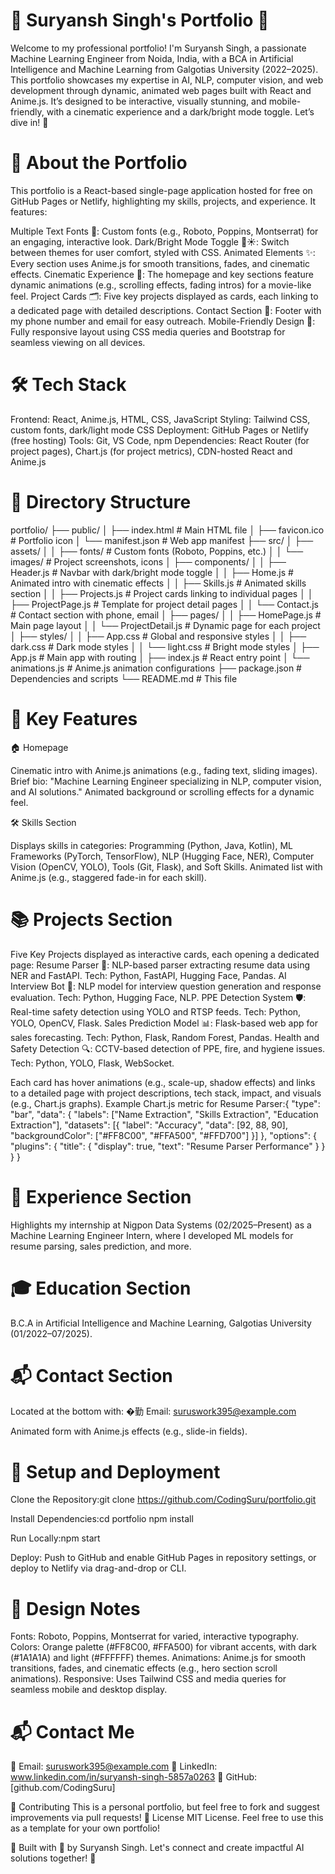 # 🌟 Suryansh Singh's Portfolio 🚀
Welcome to my professional portfolio! I'm Suryansh Singh, a passionate Machine Learning Engineer from Noida, India, with a BCA in Artificial Intelligence and Machine Learning from Galgotias University (2022–2025). This portfolio showcases my expertise in AI, NLP, computer vision, and web development through dynamic, animated web pages built with React and Anime.js. It’s designed to be interactive, visually stunning, and mobile-friendly, with a cinematic experience and a dark/bright mode toggle. Let’s dive in! 🎉

# 📖 About the Portfolio
This portfolio is a React-based single-page application hosted for free on GitHub Pages or Netlify, highlighting my skills, projects, and experience. It features:

Multiple Text Fonts 📝: Custom fonts (e.g., Roboto, Poppins, Montserrat) for an engaging, interactive look.
Dark/Bright Mode Toggle 🌙☀️: Switch between themes for user comfort, styled with CSS.
Animated Elements ✨: Every section uses Anime.js for smooth transitions, fades, and cinematic effects.
Cinematic Experience 🎥: The homepage and key sections feature dynamic animations (e.g., scrolling effects, fading intros) for a movie-like feel.
Project Cards 🗂️: Five key projects displayed as cards, each linking to a dedicated page with detailed descriptions.
Contact Section 📧: Footer with my phone number and email for easy outreach.
Mobile-Friendly Design 📱: Fully responsive layout using CSS media queries and Bootstrap for seamless viewing on all devices.

# 🛠️ Tech Stack

Frontend: React, Anime.js, HTML, CSS, JavaScript
Styling: Tailwind CSS, custom fonts, dark/light mode CSS
Deployment: GitHub Pages or Netlify (free hosting)
Tools: Git, VS Code, npm
Dependencies: React Router (for project pages), Chart.js (for project metrics), CDN-hosted React and Anime.js

# 📂 Directory Structure
portfolio/
├── public/
│   ├── index.html           # Main HTML file
│   ├── favicon.ico          # Portfolio icon
│   └── manifest.json        # Web app manifest
├── src/
│   ├── assets/
│   │   ├── fonts/           # Custom fonts (Roboto, Poppins, etc.)
│   │   └── images/          # Project screenshots, icons
│   ├── components/
│   │   ├── Header.js        # Navbar with dark/bright mode toggle
│   │   ├── Home.js          # Animated intro with cinematic effects
│   │   ├── Skills.js        # Animated skills section
│   │   ├── Projects.js      # Project cards linking to individual pages
│   │   ├── ProjectPage.js   # Template for project detail pages
│   │   └── Contact.js       # Contact section with phone, email
│   ├── pages/
│   │   ├── HomePage.js      # Main page layout
│   │   └── ProjectDetail.js # Dynamic page for each project
│   ├── styles/
│   │   ├── App.css          # Global and responsive styles
│   │   ├── dark.css         # Dark mode styles
│   │   └── light.css        # Bright mode styles
│   ├── App.js               # Main app with routing
│   ├── index.js             # React entry point
│   └── animations.js        # Anime.js animation configurations
├── package.json             # Dependencies and scripts
└── README.md                # This file

# 🌟 Key Features
🏠 Homepage

Cinematic intro with Anime.js animations (e.g., fading text, sliding images).
Brief bio: "Machine Learning Engineer specializing in NLP, computer vision, and AI solutions."
Animated background or scrolling effects for a dynamic feel.

🛠️ Skills Section

Displays skills in categories: Programming (Python, Java, Kotlin), ML Frameworks (PyTorch, TensorFlow), NLP (Hugging Face, NER), Computer Vision (OpenCV, YOLO), Tools (Git, Flask), and Soft Skills.
Animated list with Anime.js (e.g., staggered fade-in for each skill).

# 📚 Projects Section

Five Key Projects displayed as interactive cards, each opening a dedicated page:
Resume Parser 🧠: NLP-based parser extracting resume data using NER and FastAPI. Tech: Python, FastAPI, Hugging Face, Pandas.
AI Interview Bot 🤖: NLP model for interview question generation and response evaluation. Tech: Python, Hugging Face, NLP.
PPE Detection System 🛡️: Real-time safety detection using YOLO and RTSP feeds. Tech: Python, YOLO, OpenCV, Flask.
Sales Prediction Model 📊: Flask-based web app for sales forecasting. Tech: Python, Flask, Random Forest, Pandas.
Health and Safety Detection 🔍: CCTV-based detection of PPE, fire, and hygiene issues. Tech: Python, YOLO, Flask, WebSocket.


Each card has hover animations (e.g., scale-up, shadow effects) and links to a detailed page with project descriptions, tech stack, impact, and visuals (e.g., Chart.js graphs).
Example Chart.js metric for Resume Parser:{
  "type": "bar",
  "data": {
    "labels": ["Name Extraction", "Skills Extraction", "Education Extraction"],
    "datasets": [{
      "label": "Accuracy",
      "data": [92, 88, 90],
      "backgroundColor": ["#FF8C00", "#FFA500", "#FFD700"]
    }]
  },
  "options": { "plugins": { "title": { "display": true, "text": "Resume Parser Performance" } } }
}



# 💼 Experience Section

Highlights my internship at Nigpon Data Systems (02/2025–Present) as a Machine Learning Engineer Intern, where I developed ML models for resume parsing, sales prediction, and more.

# 🎓 Education Section

B.C.A in Artificial Intelligence and Machine Learning, Galgotias University (01/2022–07/2025).

# 📬 Contact Section

Located at the bottom with:
�勤 Email: suruswork395@example.com


Animated form with Anime.js effects (e.g., slide-in fields).

# 🚀 Setup and Deployment

Clone the Repository:git clone https://github.com/CodingSuru/portfolio.git


Install Dependencies:cd portfolio
npm install


Run Locally:npm start


Deploy:
Push to GitHub and enable GitHub Pages in repository settings, or deploy to Netlify via drag-and-drop or CLI.



# 🎨 Design Notes

Fonts: Roboto, Poppins, Montserrat for varied, interactive typography.
Colors: Orange palette (#FF8C00, #FFA500) for vibrant accents, with dark (#1A1A1A) and light (#FFFFFF) themes.
Animations: Anime.js for smooth transitions, fades, and cinematic effects (e.g., hero section scroll animations).
Responsive: Uses Tailwind CSS and media queries for seamless mobile and desktop display.

# 📬 Contact Me

📧 Email: suruswork395@example.com
🔗 LinkedIn: www.linkedin.com/in/suryansh-singh-5857a0263
🐙 GitHub: [github.com/CodingSuru]

🙌 Contributing
This is a personal portfolio, but feel free to fork and suggest improvements via pull requests!
📝 License
MIT License. Feel free to use this as a template for your own portfolio!

🌟 Built with 💖 by Suryansh Singh. Let's connect and create impactful AI solutions together! 🚀

